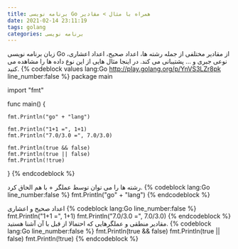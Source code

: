 ```yaml
---
title: برنامه نویسی Go همراه با مثال > مقادیر
date: 2021-02-14 23:11:19
tags: golang
categories: برنامه نویسی
---
```

زبان برنامه نویسی Go از مقادیر مختلفی از جمله رشته ها، اعداد صحیح، اعداد اعشاری، نوعی جبری و ... پشتیبانی می کند.
در اینجا مثال هایی از این نوع داده ها را مشاهده می کنید.
{% codeblock values  lang:Go http://play.golang.org/p/YnVS3LZr8pk  line_number:false %}
package main

import "fmt"

func main() {

    fmt.Println("go" + "lang")

    fmt.Println("1+1 =", 1+1)
    fmt.Println("7.0/3.0 =", 7.0/3.0)

    fmt.Println(true && false)
    fmt.Println(true || false)
    fmt.Println(!true)
}
{% endcodeblock %}

رشته ها را می توان توسط عملگر + با هم الحاق کرد.
{% codeblock lang:Go  line_number:false %}
 fmt.Println("go" + "lang")
{% endcodeblock %}

اعداد صحیح و اعشاری
{% codeblock  lang:Go  line_number:false %}
    fmt.Println("1+1 =", 1+1)
    fmt.Println("7.0/3.0 =", 7.0/3.0)
{% endcodeblock %}
مقادیر منطقی و عملگرهایی که احتمالا از قبل با آن آشنا هستید.
{% codeblock lang:Go  line_number:false %}    fmt.Println(true && false)
    fmt.Println(true || false)
    fmt.Println(!true)
{% endcodeblock %}